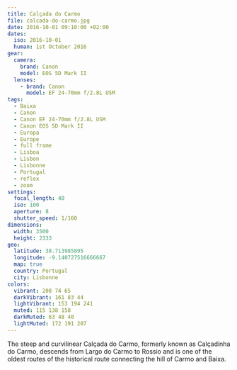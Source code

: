 ```yaml
---
title: Calçada do Carmo
file: calcada-do-carmo.jpg
date: 2016-10-01 09:10:00 +02:00
dates:
  iso: 2016-10-01
  human: 1st October 2016
gear:
  camera:
    brand: Canon
    model: EOS 5D Mark II
  lenses:
    - brand: Canon
      model: EF 24-70mm f/2.8L USM
tags:
  - Baixa
  - Canon
  - Canon EF 24-70mm f/2.8L USM
  - Canon EOS 5D Mark II
  - Europa
  - Europe
  - full frame
  - Lisboa
  - Lisbon
  - Lisbonne
  - Portugal
  - reflex
  - zoom
settings:
  focal_length: 40
  iso: 100
  aperture: 8
  shutter_speed: 1/160
dimensions:
  width: 3500
  height: 2333
geo:
  latitude: 38.713985895
  longitude: -9.140727516666667
  map: true
  country: Portugal
  city: Lisbonne
colors:
  vibrant: 208 74 65
  darkVibrant: 161 83 44
  lightVibrant: 153 194 241
  muted: 115 138 158
  darkMuted: 63 48 40
  lightMuted: 172 191 207
---
```


The steep and curvilinear Calçada do Carmo, formerly known as Calçadinha do Carmo, descends from Largo do Carmo to Rossio and is one of the oldest routes of the historical route connecting the hill of Carmo and Baixa.
